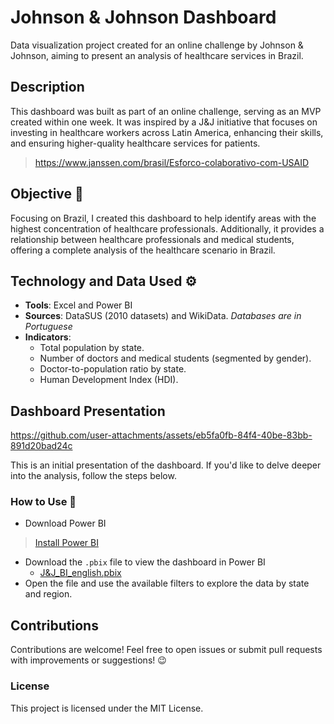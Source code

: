 # Johnson & Johnson Dashboard  
Data visualization project created for an online challenge by Johnson & Johnson, aiming to present an analysis of healthcare services in Brazil.  

## Description  
This dashboard was built as part of an online challenge, serving as an MVP created within one week. It was inspired by a J&J initiative that focuses on investing in healthcare workers across Latin America, enhancing their skills, and ensuring higher-quality healthcare services for patients.  
> https://www.janssen.com/brasil/Esforco-colaborativo-com-USAID  

## Objective 🚀  
Focusing on Brazil, I created this dashboard to help identify areas with the highest concentration of healthcare professionals. Additionally, it provides a relationship between healthcare professionals and medical students, offering a complete analysis of the healthcare scenario in Brazil.  

## Technology and Data Used ⚙️  
- **Tools**: Excel and Power BI  
- **Sources**: DataSUS (2010 datasets) and WikiData. *Databases are in Portuguese*
- **Indicators**:  
    - Total population by state.  
    - Number of doctors and medical students (segmented by gender).  
    - Doctor-to-population ratio by state.  
    - Human Development Index (HDI).  

## Dashboard Presentation  
https://github.com/user-attachments/assets/eb5fa0fb-84f4-40be-83bb-891d20bad24c

This is an initial presentation of the dashboard. If you'd like to delve deeper into the analysis, follow the steps below.  

### How to Use 📝  
- Download Power BI  
> [Install Power BI](https://www.microsoft.com/en-us/power-platform/products/power-bi/desktop)  
- Download the `.pbix` file to view the dashboard in Power BI  
  - [J&J_BI_english.pbix](https://github.com/bonett1/JJ_Dashboard/blob/main/J%26J_BI_english.pbix)  
- Open the file and use the available filters to explore the data by state and region.  

## Contributions  
Contributions are welcome! Feel free to open issues or submit pull requests with improvements or suggestions! 😉  

### License  
This project is licensed under the MIT License.  

